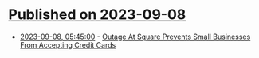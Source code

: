 # [Published on 2023-09-08](index.md)

* [2023-09-08, 05:45:00](https://news.slashdot.org/story/23/09/08/0544200/outage-at-square-prevents-small-businesses-from-accepting-credit-cards?utm_source=rss1.0mainlinkanon&utm_medium=feed) - [Outage At Square Prevents Small Businesses From Accepting Credit Cards](https://news.slashdot.org/story/23/09/08/0544200/outage-at-square-prevents-small-businesses-from-accepting-credit-cards?utm_source=rss1.0mainlinkanon&utm_medium=feed)
